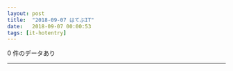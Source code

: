 ```yaml
---
layout: post
title:  "2018-09-07 はてぶIT"
date:   2018-09-07 00:00:53
tags: [it-hotentry]
---
```

0 件のデータあり

<hr>
